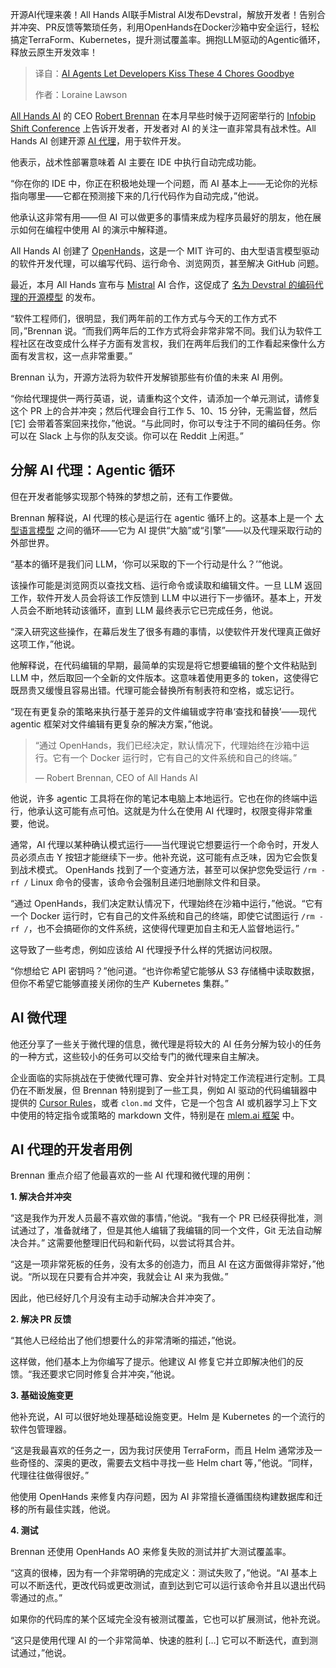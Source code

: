 
<!--
title: AI代理让开发者告别这4个繁琐的任务
cover: https://cdn.thenewstack.io/media/2025/05/c00d132d-ai_programming_buddy.jpg
summary: 开源AI代理来袭！All Hands AI联手Mistral AI发布Devstral，解放开发者！告别合并冲突、PR反馈等繁琐任务，利用OpenHands在Docker沙箱中安全运行，轻松搞定TerraForm、Kubernetes，提升测试覆盖率。拥抱LLM驱动的Agentic循环，释放云原生开发效率！
-->

开源AI代理来袭！All Hands AI联手Mistral AI发布Devstral，解放开发者！告别合并冲突、PR反馈等繁琐任务，利用OpenHands在Docker沙箱中安全运行，轻松搞定TerraForm、Kubernetes，提升测试覆盖率。拥抱LLM驱动的Agentic循环，释放云原生开发效率！

> 译自：[AI Agents Let Developers Kiss These 4 Chores Goodbye](https://thenewstack.io/ai-agents-let-developers-kiss-these-4-chores-goodbye/)
> 
> 作者：Loraine Lawson

[All Hands AI](https://www.all-hands.dev/) 的 CEO [Robert Brennan](https://www.linkedin.com/in/robert-a-brennan/) 在本月早些时候于迈阿密举行的 [Infobip Shift Conference](https://shift.infobip.com/) 上告诉开发者，开发者对 AI 的关注一直非常具有战术性。All Hands AI 创建开源 [AI 代理](https://thenewstack.io/ai-agents-a-comprehensive-introduction-for-developers/)，用于软件开发。

他表示，战术性部署意味着 AI 主要在 IDE 中执行自动完成功能。

“你在你的 IDE 中，你正在积极地处理一个问题，而 AI 基本上——无论你的光标指向哪里——它都在预测接下来的几行代码作为自动完成，”他说。

他承认这非常有用——但 AI 可以做更多的事情来成为程序员最好的朋友，他在展示如何在编程中使用 AI 的演示中解释道。

All Hands AI 创建了 [OpenHands](https://github.com/All-Hands-AI/OpenHands)，这是一个 MIT 许可的、由大型语言模型驱动的软件开发代理，可以编写代码、运行命令、浏览网页，甚至解决 GitHub 问题。

最近，本月 All Hands 宣布与 [Mistral](https://thenewstack.io/gemma-google-takes-on-small-open-models-llama-2-and-mistral/) AI 合作，这促成了 [名为 Devstral 的编码代理的开源模型](https://www.all-hands.dev/blog/devstral-a-new-state-of-the-art-open-model-for-coding-agents) 的发布。

“软件工程师们，很明显，我们两年前的工作方式与今天的工作方式不同，”Brennan 说。“而我们两年后的工作方式将会非常非常不同。我们认为软件工程社区在改变成什么样子方面有发言权，我们在两年后我们的工作看起来像什么方面有发言权，这一点非常重要。”

Brennan 认为，开源方法将为软件开发解锁那些有价值的未来 AI 用例。

“你给代理提供一两行英语，说，请重构这个文件，请添加一个单元测试，请修复这个 PR 上的合并冲突；然后代理会自行工作 5、10、15 分钟，无需监督，然后 [它] 会带着答案回来找你，”他说。“与此同时，你可以专注于不同的编码任务。你可以在 Slack 上与你的队友交谈。你可以在 Reddit 上闲逛。”

## 分解 AI 代理：Agentic 循环

但在开发者能够实现那个特殊的梦想之前，还有工作要做。

Brennan 解释说，AI 代理的核心是运行在 agentic 循环上的。这基本上是一个 [大型语言模型](https://thenewstack.io/7-guiding-principles-for-working-with-llms/) 之间的循环——它为 AI 提供“大脑”或“引擎”——以及代理采取行动的外部世界。

“基本的循环是我们问 LLM，‘你可以采取的下一个行动是什么？’”他说。

该操作可能是浏览网页以查找文档、运行命令或读取和编辑文件。一旦 LLM 返回工作，软件开发人员会将该工作反馈到 LLM 中以进行下一步循环。基本上，开发人员会不断地转动该循环，直到 LLM 最终表示它已完成任务，他说。

“深入研究这些操作，在幕后发生了很多有趣的事情，以使软件开发代理真正做好这项工作，”他说。

他解释说，在代码编辑的早期，最简单的实现是将它想要编辑的整个文件粘贴到 LLM 中，然后取回一个全新的文件版本。这意味着使用更多的 token，这使得它既昂贵又缓慢且容易出错。代理可能会替换所有制表符和空格，或忘记行。

“现在有更复杂的策略来执行基于差异的文件编辑或字符串‘查找和替换’——现代 agentic 框架对文件编辑有更复杂的解决方案，”他说。

> “通过 OpenHands，我们已经决定，默认情况下，代理始终在沙箱中运行。它有一个 Docker 运行时，它有自己的文件系统和自己的终端。”
>
> — Robert Brennan, CEO of All Hands AI

他说，许多 agentic 工具将在你的笔记本电脑上本地运行。它也在你的终端中运行，他承认这可能有点可怕。这就是为什么在使用 AI 代理时，权限变得非常重要，他说。

通常，AI 代理以某种确认模式运行——当代理说它想要运行一个命令时，开发人员必须点击 Y 按钮才能继续下一步。他补充说，这可能有点乏味，因为它会恢复到战术模式。
OpenHands 找到了一个变通方法，甚至可以保护您免受运行 `/rm -rf /` Linux 命令的侵害，该命令会强制且递归地删除文件和目录。

“通过 OpenHands，我们决定默认情况下，代理始终在沙箱中运行，”他说。“它有一个 Docker 运行时，它有自己的文件系统和自己的终端，即使它试图运行 `/rm -rf /`，也不会搞砸你的文件系统，这使得代理更加自主和无人监督地运行。”

这导致了一些考虑，例如应该给 AI 代理授予什么样的凭据访问权限。

“你想给它 API 密钥吗？”他问道。“也许你希望它能够从 S3 存储桶中读取数据，但你不希望它能够直接关闭你的生产 Kubernetes 集群。”

## AI 微代理

他还分享了一些关于微代理的信息，微代理是将较大的 AI 任务分解为较小的任务的一种方式，这些较小的任务可以交给专门的微代理来自主解决。

企业面临的实际挑战在于使微代理可靠、安全并针对特定工作流程进行定制。工具仍在不断发展，但 Brennan 特别提到了一些工具，例如 AI 驱动的代码编辑器中提供的 [Cursor Rules](https://docs.cursor.com/context/rules)，或者 `clon.md` 文件，它是一个包含 AI 或机器学习上下文中使用的特定指令或策略的 markdown 文件，特别是在 [mlem.ai 框架](https://github.com/iterative/mlem.ai/blob/main/content/docs/command-reference/clone.md) 中。

## AI 代理的开发者用例

Brennan 重点介绍了他最喜欢的一些 AI 代理和微代理的用例：

**1. 解决合并冲突**

“这是我作为开发人员最不喜欢做的事情，”他说。“我有一个 PR 已经获得批准，测试通过了，准备就绪了，但是其他人编辑了我编辑的同一个文件，Git 无法自动解决合并。” 这需要他整理旧代码和新代码，以尝试将其合并。

“这是一项非常死板的任务，没有太多的创造力，而且 AI 在这方面做得非常好，”他说。“所以现在只要有合并冲突，我就会让 AI 来为我做。”

因此，他已经好几个月没有主动手动解决合并冲突了。

**2. 解决 PR 反馈**

“其他人已经给出了他们想要什么的非常清晰的描述，”他说。

这样做，他们基本上为你编写了提示。他建议 AI 修复它并立即解决他们的反馈。“我还要求它同时修复合并冲突，”他说。

**3. 基础设施变更**

他补充说，AI 可以很好地处理基础设施变更。Helm 是 Kubernetes 的一个流行的软件包管理器。

“这是我最喜欢的任务之一，因为我讨厌使用 TerraForm，而且 Helm 通常涉及一些奇怪的、深奥的更改，需要去文档中寻找一些 Helm chart 等，”他说。“同样，代理往往做得很好。”

他使用 OpenHands 来修复内存问题，因为 AI 非常擅长遵循围绕构建数据库和迁移的所有最佳实践，他说。

**4. 测试**

Brennan 还使用 OpenHands AO 来修复失败的测试并扩大测试覆盖率。

“这真的很棒，因为有一个非常明确的完成定义：测试失败了，”他说。“AI 基本上可以不断迭代，更改代码或更改测试，直到达到它可以运行该命令并且以退出代码零通过的点。”

如果你的代码库的某个区域完全没有被测试覆盖，它也可以扩展测试，他补充说。

“这只是使用代理 AI 的一个非常简单、快速的胜利 […] 它可以不断迭代，直到测试通过，”他说。